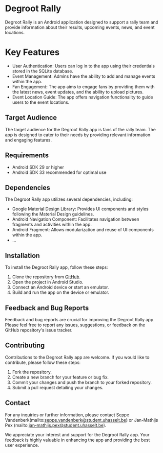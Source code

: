 # Degroot Rally

Degroot Rally is an Android application designed to support a rally team and provide information about their results, upcoming events, news, and event locations.

# Key Features

- User Authentication: Users can log in to the app using their credentials stored in the SQLite database.
- Event Management: Admins have the ability to add and manage events within the app.
- Fan Engagement: The app aims to engage fans by providing them with the latest news, event updates, and the ability to upload pictures.
- Event Location Guide: The app offers navigation functionality to guide users to the event locations.

## Target Audience

The target audience for the Degroot Rally app is fans of the rally team. The app is designed to cater to their needs by providing relevant information and engaging features.

## Requirements

- Android SDK 29 or higher
- Android SDK 33 recommended for optimal use

## Dependencies

The Degroot Rally app utilizes several dependencies, including:

- Google Material Design Library: Provides UI components and styles following the Material Design guidelines.
- Android Navigation Component: Facilitates navigation between fragments and activities within the app.
- Android Fragment: Allows modularization and reuse of UI components within the app.
- ...

## Installation

To install the Degroot Rally app, follow these steps:

1. Clone the repository from [GitHub](https://github.com/your-repository-link).
2. Open the project in Android Studio.
3. Connect an Android device or start an emulator.
4. Build and run the app on the device or emulator.

## Feedback and Bug Reports

Feedback and bug reports are crucial for improving the Degroot Rally app. Please feel free to report any issues, suggestions, or feedback on the GitHub repository's issue tracker.

## Contributing

Contributions to the Degroot Rally app are welcome. If you would like to contribute, please follow these steps:

1. Fork the repository.
2. Create a new branch for your feature or bug fix.
3. Commit your changes and push the branch to your forked repository.
4. Submit a pull request detailing your changes.

## Contact

For any inquiries or further information, please contact Seppe Vandenberk(mailto:seppe.vandenberk@student.uhasselt.be) or Jan-Mathijs Pex (mailto:jan-mathijs.pex@student.uhasselt.be).

We appreciate your interest and support for the Degroot Rally app. Your feedback is highly valuable in enhancing the app and providing the best user experience.

